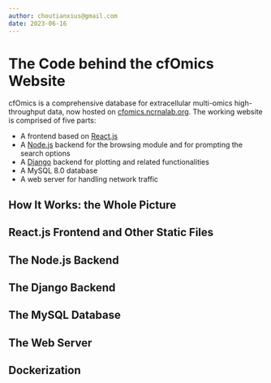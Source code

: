 ```yaml
---
author: choutianxius@gmail.com
date: 2023-06-16
---
```


# The Code behind the cfOmics Website

cfOmics is a comprehensive database for extracellular multi-omics high-throughput data, now hosted on [cfomics.ncrnalab.org](https://cfomics.ncrnalab.org). The working website is comprised of five parts:

- A frontend based on [React.js](https://react.dev/)
- A [Node.js](https://nodejs.org/en) backend for the browsing module and for prompting the search options
- A [Django](https://www.djangoproject.com/) backend for plotting and related functionalities
- A MySQL 8.0 database
- A web server for handling network traffic

## How It Works: the Whole Picture

## React.js Frontend and Other Static Files

## The Node.js Backend

## The Django Backend

## The MySQL Database

## The Web Server

## Dockerization
